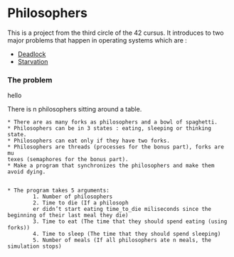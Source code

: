# Philosophers

This is a project from the third circle of the 42 cursus. It introduces to two major problems that happen in operating systems which are :
- [Deadlock](https://www.geeksforgeeks.org/introduction-of-deadlock-in-operating-system/)
- [Starvation](https://en.wikipedia.org/wiki/Starvation_(computer_science))


### The problem
   hello
   
   There is n philosophers sitting around a table.
    
    
    
    
    * There are as many forks as philosophers and a bowl of spaghetti.
    * Philosophers can be in 3 states : eating, sleeping or thinking state.
    * Philosophers can eat only if they have two forks. 
    * Philosophers are threads (processes for the bonus part), forks are mu
    texes (semaphores for the bonus part).
    * Make a program that synchronizes the philosophers and make them avoid dying.
    
    
    * The program takes 5 arguments: 
            1. Number of philosophers
            2. Time to die (If a philosoph
            er didn’t start eating time_to_die miliseconds since the beginning of their last meal they die)
            3. Time to eat (The time that they should spend eating (using forks))
            4. Time to sleep (The time that they should spend sleeping)
            5. Number of meals (If all philosophers ate n meals, the simulation stops)


    
